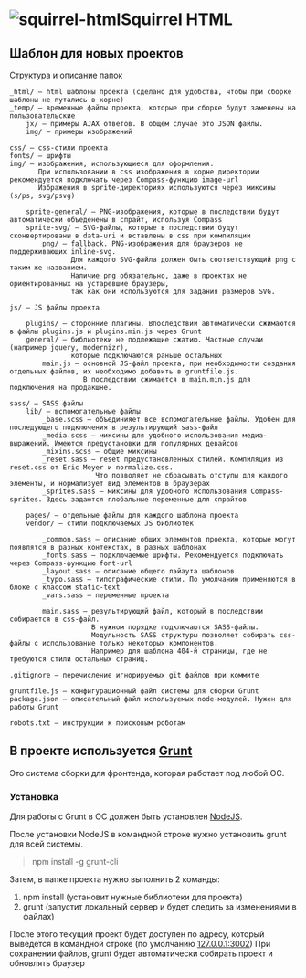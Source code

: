 # ![squirrel-html](http://d.pr/i/bN15+)Squirrel HTML

## Шаблон для новых проектов

Структура и описание папок

    _html/ — html шаблоны проекта (сделано для удобства, чтобы при сборке шаблоны не путались в корне)
    _temp/ — временные файлы проекта, которые при сборке будут заменены на пользовательские
        jx/ — примеры AJAX ответов. В общем случае это JSON файлы.
        img/ — примеры изображений

    css/ — css-стили проекта 
    fonts/ — шрифты
    img/ — изображения, использующиеся для оформления.
           При использовании в css изображения в корне директории рекомендуется подключать через Compass-функцию image-url
           Избражения в sprite-директориях используются через миксины (s/ps, svg/psvg)

        sprite-general/ — PNG-изображения, которые в последствии будут автоматически объеденены в спрайт, используя Compass
        sprite-svg/ — SVG-файлы, которые в последствии будут сконвертированы в data-uri и вставлены в css при компиляции
            png/ — fallback. PNG-изображения для браузеров не поддерживающих inline-svg.
                   Для каждого SVG-файла должен быть соответствующий png с таким же названием.
                   Наличие png обязательно, даже в проектах не ориентированных на устаревшие браузеры,
                   так как они используются для задания размеров SVG.

    js/ — JS файлы проекта

        plugins/ — сторонние плагины. Впоследствии автоматически сжимаются в файлы plugins.js и plugins.min.js через Grunt
        general/ — библиотеки не подлежащие сжатию. Частные случаи (например jquery, modernizr),
                   которые подключаются раньше остальных
            main.js — основной JS-файл проекта, при необходимости создания отдельных файлов, их необходимо добавить в gruntfile.js.
                      В последствии сжимается в main.min.js для подключения на продакшне.

    sass/ — SASS файлы
        lib/ — вспомогательные файлы
            _base.scss — объединияет все вспомогательные файлы. Удобен для последующего подключения в результирующий sass-файл
            _media.scss — миксины для удобного использования медиа-выражений. Имеются предустановки для популярных девайсов
            _mixins.scss — общие миксины
            _reset.sass — reset предустановленных стилей. Компиляция из reset.css от Eric Meyer и normalize.css.
                         Что позволяет не сбрасывать отступы для каждого элементы, и нормализует вид элементов в браузерах
            _sprites.sass — миксины для удобного использования Compass-sprites. Здесь задаются глобальные переменные для спрайтов

        pages/ — отдельные файлы для каждого шаблона проекта
        vendor/ — стили подключаемых JS библиотек

            _common.sass — описание общих элементов проекта, которые могут появлятся в разных контекстах, в разных шаблонах
            _fonts.sass — подключаемые шрифты. Рекомендуется подключать через Compass-функцию font-url
            _layout.sass — описание общего лэйаута шаблонов
            _typo.sass — типографические стили. По умолчанию применяются в блоке с классом static-text
            _vars.sass — переменные проекта

            main.sass — результирующий файл, который в последствии собирается в css-файл.
                        В нужном порядке подключаются SASS-файлы.
                        Модульность SASS структуры позволяет собирать css-файлы с использование только некоторых компонентов.
                        Например для шаблона 404-й страницы, где не требуются стили остальных страниц.

    .gitignore — перечисление игнорируемых git файлов при коммите

    gruntfile.js — конфигурационный файл системы для сборки Grunt
    package.json — описательный файл используемых node-модулей. Нужен для работы Grunt

    robots.txt — инструкции к поисковым роботам


## В проекте используется [Grunt](http://gruntjs.com/)
Это система сборки для фронтенда, которая работает под любой ОС.

### Установка
Для работы с Grunt в ОС должен быть установлен [NodeJS](http://nodejs.org/).

После установки NodeJS в командной строке нужно установить grunt для всей системы.

> npm install -g grunt-cli

Затем, в папке проекта нужно выполнить 2 команды:

1. npm install (установит нужные библиотеки для проекта)
2. grunt (запустит локальный сервер и будет следить за изменениями в файлах)

После этого текущий проект будет доступен по адресу, который выведется в командной строке (по умолчанию [127.0.0.1:3002](http://127.0.0.1:3002/))
При сохранении файлов, grunt будет автоматически собирать проект и обновлять браузер